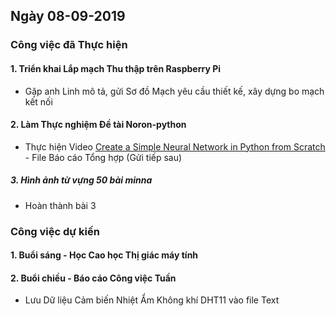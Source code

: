 ## Ngày 08-09-2019

### Công việc đã Thực hiện

#### 1. Triển khai Lắp mạch Thu thập trên Raspberry Pi

- Gặp anh Linh mô tả, gửi Sơ đồ Mạch yêu cầu thiết kế, xây dựng bo mạch kết nối

#### 2. Làm Thực nghiệm Đề tài Noron-python

- Thực hiện Video [Create a Simple Neural Network in Python from Scratch](https://www.youtube.com/watch?v=kft1AJ9WVDk) - File Báo cáo Tổng hợp (Gửi tiếp sau)

##### 3. Hình ảnh từ vựng 50 bài minna

- Hoàn thành bài 3

### Công việc dự kiến

#### 1. Buổi sáng - Học Cao học Thị giác máy tính

#### 2. Buổi chiều - Báo cáo Công việc Tuần

- Lưu Dữ liệu Cảm biến Nhiệt Ẩm Không khí DHT11 vào file Text
